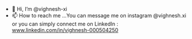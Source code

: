 - 👋 Hi, I’m @vighnesh-xi
- 📫 How to reach me ...You can message me on instagram @vighnesh.xi or you can simply connect me on LinkedIn : www.linkedin.com/in/vighnesh-000504250


<!---
techBeast11/techBeast11 is a ✨ special ✨ repository because its `README.md` (this file) appears on your GitHub profile.
You can click the Preview link to take a look at your changes.
--->
